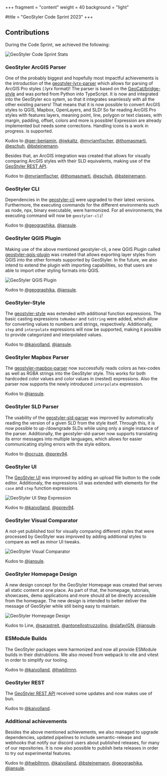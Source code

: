 +++
fragment = "content"
weight = 40
background = "light"

#title = "GeoStyler Code Sprint 2023"
+++

## Contributions

During the Code Sprint, we achieved the following:

<img src="/images/geostyler-codesprint-2024-stats.png" alt="GeoStyler Code Sprint Stats" />

<br />

### GeoStyler ArcGIS Parser

One of the probably biggest and hopefully most impactful achievements is the
introduction of the [geostyler-lyrx-parser](https://github.com/geostyler/geostyler-lyrx-parser) which allows
for parsing of ArcGIS Pro styles (.lyrx format)! The parser is based on the [GeoCat/bridge-style](https://github.com/GeoCat/bridge-style)
and was ported from Python into TypeScript. It is now and integrated into the GeoStyler eco sytem, so that it integrates seamlessly with all the other existing parsers! That means that it is now possible to convert
ArcGIS styles to QGIS, Mapbox, OpenLayers, and SLD! So far reading ArcGIS Pro styles with
features layers, meaning point, line, polygon or text classes, with margin, padding, offset, colors and more is possible! Expression are already implemented but needs some corrections. Handling icons is a work in progress.
is supported.

Kudos to 
[@ger-benjamin](https://github.com/ger-benjamin),
[@jwkaltz](https://github.com/jwkaltz),
[@myriamfischer](https://github.com/myriamfischer),
[@thomasmarti](https://github.com/thomasmarti),
[@eschuh](https://github.com/eschuh),
[@bsteinemann](https://github.com/bsteinemann).

Besides that, an ArcGIS integration was created that allows for visually comparing ArcGIS styles with their SLD equivalents,
making use of the [GeoStyler REST API](https://github.com/geostyler/geostyler-rest).

Kudos to 
[@myriamfischer](https://github.com/myriamfischer),
[@thomasmarti](https://github.com/thomasmarti),
[@eschuh](https://github.com/eschuh),
[@bsteinemann](https://github.com/bsteinemann).

### GeoStyler CLI

Dependencies in the [geostyler-cli](https://github.com/geostyler/geostyler-cli) were upgraded to their latest versions. Furthermore,
the executing commands for the different environments such as node, npx, binary executable, were harmonized. For all environments,
the executing command will now be `geostyler-cli`!

Kudos to
[@geographika](https://github.com/geographika),
[@jansule](https://github.com/jansule).

### GeoStyler QGIS Plugin

Making use of the above mentioned geostyler-cli, a new QGIS Plugin called [geostyler-qgis-plugin](https://github.com/geostyler/geostyler-qgis-plugin)
was created that allows exporting layer styles from QGIS into the other formats supported by GeoStyler. In the future, we also intend
to extend the plugin with importing capabilities, so that users are able to import other styling formats into QGIS.

![GeoStyler QGIS Plugin](/images/geostyler-codesprint-2024-qgis-plugin.png)

Kudos to
[@geographika](https://github.com/geographika),
[@jansule](https://github.com/jansule).

### GeoStyler-Style

The [geostyler-style](https://github.com/geostyler/geostyler-style) was extended with additional function expressions.
The basic casting expressions `toNumber` and `toString` were added, which allow for converting values to numbers and
strings, respectively. Additionally, `step` and `interpolate` expressions will now be supported, making it possible
to provide categorized and interpolated values.

Kudos to
[@kaivolland](https://github.com/kaivolland),
[@jansule](https://github.com/jansule).

### GeoStyler Mapbox Parser

The [geostyler-mapbox-parser](https://github.com/geostyler/geostyler-mapbox-parser) now successfully reads colors as hex-codes
as well as RGBA strings into the GeoStyler style. This works for both hardcoded color values and color values in (nested) expressions.
Also the parser now supports the newly introduced `interpolate` expression.

Kudos to
[@jansule](https://github.com/jansule).

### GeoStyler SLD Parser

The usability of the [geostyler-sld-parser](https://github.com/geostyler/geostyler-sld-parser) was improved by automatically reading
the version of a given SLD from the style itself. Through this, it is now possible to up-/downgrade SLDs while using only a
single instance of the parser. Additionally, the geostyler-sld-parser now supports translating its error messages into multiple languages,
which allows for easier communicating styling errors with the style editors.

Kudos to
[@ocruze](https://github.com/ocruze),
[@pprev94](https://github.com/pprev94).

### GeoStyler UI

The [GeoStyler UI](https://github.com/geostyler/geostyler) was improved by adding an upload file button to the code editor.
Additionaly, the expressions UI was extended with elements for the `case` and `step` function expressions.

![GeoStyler UI Step Expression](/images/geostyler-codesprint-2024-expression-step.png)

Kudos to
[@kaivolland](https://github.com/kaivolland),
[@pprev94](https://github.com/pprev94).

### GeoStyler Visual Comparator

A not-yet published tool for visually comparing different styles that were processed by GeoStyler was improved by adding
additional styles to compare as well as minor UI tweaks.

![GeoStyler Visual Comparator](/images/geostyler-codesprint-2024-comparator.png)

Kudos to 
[@jansule](https://github.com/jansule).

### GeoStyler Homepage Design

A new design concept for the GeoStyler Homepage was created that serves all static content at one place. As part of that,
the homepage, tutorials, showcases, demo applications and more should all be directly accessible from
the homepage. The new design is intended to better deliver the message of GeoStyler while still being easy to maintain.

![GeoStyler Homepage Design](/images/geostyler-codesprint-2024-design.png)

Kudos to
Line,
[@sarastreit](https://github.com/saraStreit),
[@antonellostruzzolino](https://github.com/antonellostruzzolino),
[@slafayIGN](https://github.com/slafayIGN),
[@jansule](https://github.com/jansule).

### ESModule Builds

The GeoStyler packages were harmonized and now all provide ESModule builds in their distrubtions. We also moved from
webpack to vite and vitest in order to simplify our tooling.

Kudos to
[@kaivolland](https://github.com/kaivolland),
[@hwbllmnn](https://github.com/hwbllmnn).

### GeoStyler REST

The [GeoStyler REST API](https://github.com/geostyler/geostyler-rest) received some updates and now makes use
of bun.

Kudos to
[@kaivolland](https://github.com/kaivolland).

### Additional achievements

Besides the above mentioned achievements, we also managed to upgrade dependencies, updated pipelines to
include semantic-release and webhooks that notify our discord users about published releases,
for many of our repositories. It is now also possible to publish beta releases in order to try out
experimental features.

Kudos to
[@hwbllmnn](https://github.com/hwbllmnn),
[@kaivolland](https://github.com/kaivolland),
[@bsteinemann](https://github.com/bsteinemann),
[@geographika](https://github.com/geographika),
[@jansule](https://github.com/jansule).
